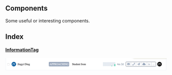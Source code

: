 ## Components

Some useful or interesting components.

## Index
#### [InformationTag](./InformationTag)
![InformationTag](./InformationTag/assets/InformationTagFull.png)
